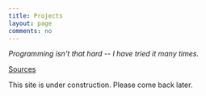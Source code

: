 ```yaml
---
title: Projects 
layout: page
comments: no
---
```


*Programming isn't that hard -- I have tried it many times.*

[Sources](https://github.com/sighsmile/hardway-projects)

This site is under construction. Please come back later. 
